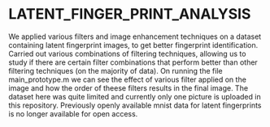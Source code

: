 # LATENT_FINGER_PRINT_ANALYSIS

We applied various filters and image enhancement techniques on a dataset containing latent fingerprint images, to get better fingerprint identification. Carried out various combinations of filtering techniques, allowing us to study if there are certain filter
combinations that perform better than other filtering techniques (on the majority of data).
On running the file main_prototype.m we can see the effect of various filter applied on the image and how the order of theese filters results in the final image. 
The dataset here was quite limited and currently only one picture is uploaded in this repository. Previously openly available mnist data for latent fingerprints is no longer available for open access.

